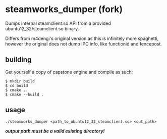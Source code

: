 # steamworks_dumper (fork)
Dumps internal steamclient.so API from a provided ubuntu12_32/steamclient.so binary. 

Differs from m4dengi's original version as this is infinitely more spaghetti, however the original does not dump IPC info, like functionid and fencepost. 

## building
Get yourself a copy of capstone engine and compile as such:
```
$ mkdir build
$ cd build
$ cmake ..
$ cmake --build .
```

## usage
```
./steamworks_dumper <path_to_ubuntu12_32_steamclient.so> <out_path>
```
  **_output path must be a valid existing directory!_**
  

